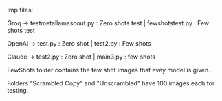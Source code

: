 Imp files:

Groq ->
testmetallamascout.py : Zero shots test | 
fewshotstest.py : Few shots test

OpenAI ->
test.py : Zero shot | 
test2.py : Few shots

Claude ->
test2.py : Zero shot | 
main3.py : few shots

FewShots folder contains the few shot images that evey model is given.

Folders "Scrambled Copy" and "Unscrambled" have 100 images each for testing.
